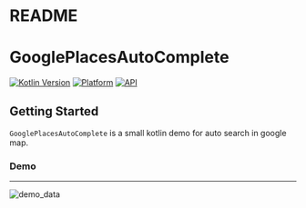 # README #

# GooglePlacesAutoComplete

[![Kotlin Version](https://img.shields.io/badge/Kotlin-v1.3.50-blue.svg)](https://kotlinlang.org)
[![Platform](https://img.shields.io/badge/Platform-Android-green.svg?style=flat)](https://www.android.com/)
[![API](https://img.shields.io/badge/API-21%2B-brightgreen.svg?style=flat)](https://android-arsenal.com/api?level=21)

Getting Started
------------------------
`GooglePlacesAutoComplete` is a small kotlin demo for auto search in google map.

### Demo
------------------------
![demo_data](https://github.com/ShwetaChauhan18/GooglePlacesAutoComplete/blob/master/images/device-2020-02-24-163355.png)